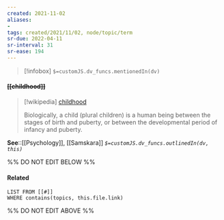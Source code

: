 ```yaml
---
created: 2021-11-02 
aliases:
-  
tags: created/2021/11/02, node/topic/term
sr-due: 2022-04-11
sr-interval: 31
sr-ease: 194
---
```

> [!infobox]
`$=customJS.dv_funcs.mentionedIn(dv)`

#### <s class="topic-title">[[childhood]]</s>

> [!wikipedia] [childhood](https://en.wikipedia.org/wiki/Child)
> 
> Biologically, a child (plural children) is a human being between the stages of birth and puberty, or between the developmental period of infancy and puberty. 

**See**::[[Psychology]], [[Samskara]]
*`$=customJS.dv_funcs.outlinedIn(dv, this)`*

%% DO NOT EDIT BELOW %%
#### Related 
```dataview
LIST FROM [[#]]
WHERE contains(topics, this.file.link)
```
%% DO NOT EDIT ABOVE %%
